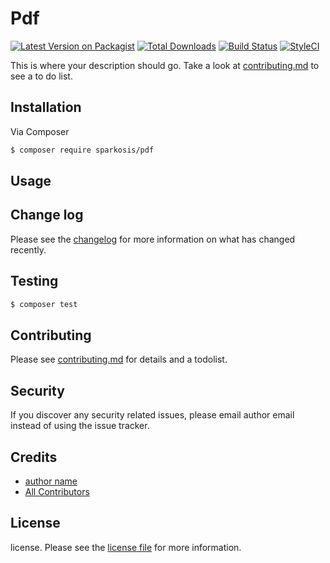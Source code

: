 # Pdf

[![Latest Version on Packagist][ico-version]][link-packagist]
[![Total Downloads][ico-downloads]][link-downloads]
[![Build Status][ico-travis]][link-travis]
[![StyleCI][ico-styleci]][link-styleci]

This is where your description should go. Take a look at [contributing.md](contributing.md) to see a to do list.

## Installation

Via Composer

``` bash
$ composer require sparkosis/pdf
```

## Usage

## Change log

Please see the [changelog](changelog.md) for more information on what has changed recently.

## Testing

``` bash
$ composer test
```

## Contributing

Please see [contributing.md](contributing.md) for details and a todolist.

## Security

If you discover any security related issues, please email author email instead of using the issue tracker.

## Credits

- [author name][link-author]
- [All Contributors][link-contributors]

## License

license. Please see the [license file](license.md) for more information.

[ico-version]: https://img.shields.io/packagist/v/sparkosis/pdf.svg?style=flat-square
[ico-downloads]: https://img.shields.io/packagist/dt/sparkosis/pdf.svg?style=flat-square
[ico-travis]: https://img.shields.io/travis/sparkosis/pdf/master.svg?style=flat-square
[ico-styleci]: https://styleci.io/repos/12345678/shield

[link-packagist]: https://packagist.org/packages/sparkosis/pdf
[link-downloads]: https://packagist.org/packages/sparkosis/pdf
[link-travis]: https://travis-ci.org/sparkosis/pdf
[link-styleci]: https://styleci.io/repos/12345678
[link-author]: https://github.com/sparkosis
[link-contributors]: ../../contributors
